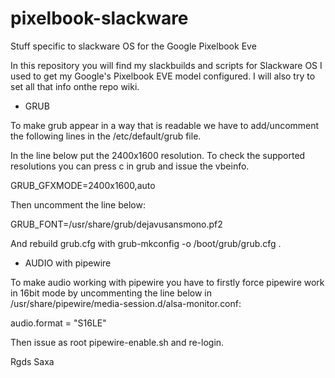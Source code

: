 # pixelbook-slackware
Stuff specific to slackware OS for the Google Pixelbook Eve

In this repository you will find my slackbuilds and scripts for Slackware OS I used to get my Google's Pixelbook EVE model configured.
I will also try to set all that info onthe repo wiki.

* GRUB

To make grub appear in a way that is readable we have to add/uncomment the following 
lines in the /etc/default/grub file.

In the line below put the 2400x1600 resolution. To check the supported resolutions
you can press c in grub and issue the vbeinfo.

GRUB_GFXMODE=2400x1600,auto 

Then uncomment the line below:

GRUB_FONT=/usr/share/grub/dejavusansmono.pf2

And rebuild grub.cfg with grub-mkconfig -o /boot/grub/grub.cfg .

* AUDIO with pipewire

To make audio working with pipewire you have to firstly force pipewire work in 16bit mode
by uncommenting the line below in /usr/share/pipewire/media-session.d/alsa-monitor.conf:

audio.format = "S16LE"

Then issue as root pipewire-enable.sh and re-login.

Rgds
Saxa
